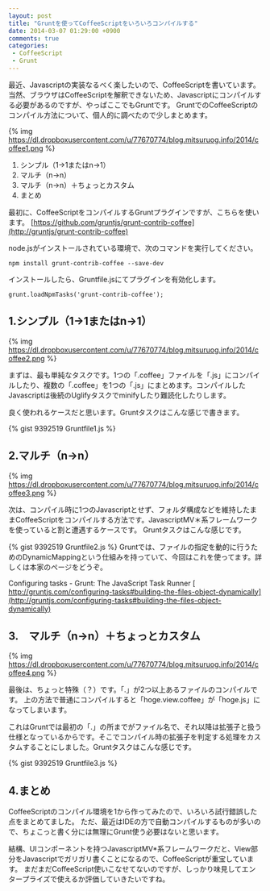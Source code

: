 ```yaml
---
layout: post
title: "Gruntを使ってCoffeeScriptをいろいろコンパイルする"
date: 2014-03-07 01:29:00 +0900
comments: true
categories: 
 - CoffeeScript
 - Grunt
---
```


最近、Javascriptの実装なるべく楽したいので、CoffeeScriptを書いています。
当然、ブラウザはCoffeeScriptを解釈できないため、Javascriptにコンパイルする必要があるのですが、やっぱここでもGruntです。
GruntでのCoffeeScriptのコンパイル方法について、個人的に調べたので少しまとめます。

<!-- more -->

{% img https://dl.dropboxusercontent.com/u/77670774/blog.mitsuruog.info/2014/coffee1.png %}

1.  シンプル（1->1またはn->1）
2.  マルチ（n->n）
3.  マルチ（n->n）＋ちょっとカスタム
4.  まとめ


最初に、CoffeeScriptをコンパイルするGruntプラグインですが、こちらを使います。
[https://github.com/gruntjs/grunt-contrib-coffee](http://gruntjs/grunt-contrib-coffee)

node.jsがインストールされている環境で、次のコマンドを実行してください。

```
npm install grunt-contrib-coffee --save-dev
```

インストールしたら、Gruntfile.jsにてプラグインを有効化します。

```
grunt.loadNpmTasks('grunt-contrib-coffee');
```

## 1.シンプル（1->1またはn->1）

{% img https://dl.dropboxusercontent.com/u/77670774/blog.mitsuruog.info/2014/coffee2.png %}

まずは、最も単純なタスクです。1つの「.coffee」ファイルを「.js」にコンパイルしたり、複数の「.coffee」を1つの「.js」にまとめます。コンパイルしたJavascriptは後続のUglifyタスクでminifyしたり難読化したりします。

良く使われるケースだと思います。Gruntタスクはこんな感じで書きます。

{% gist 9392519 Gruntfile1.js %}

## 2.マルチ（n->n）
 
{% img https://dl.dropboxusercontent.com/u/77670774/blog.mitsuruog.info/2014/coffee3.png %}

次は、コンパイル時に1つのJavascriptとせず、フォルダ構成などを維持したままCoffeeScriptをコンパイルする方法です。JavascriptMV＊系フレームワークを使っていると割と遭遇するケースです。
Gruntタスクはこんな感じです。

{% gist 9392519 Gruntfile2.js %}
Gruntでは、ファイルの指定を動的に行うためのDynamicMappingという仕組みを持っていて、今回はこれを使ってます。詳しくは本家のページをどうぞ。

Configuring tasks - Grunt: The JavaScript Task Runner
[ http://gruntjs.com/configuring-tasks#building-the-files-object-dynamically](http://gruntjs.com/configuring-tasks#building-the-files-object-dynamically)

## 3.　マルチ（n->n）＋ちょっとカスタム

{% img https://dl.dropboxusercontent.com/u/77670774/blog.mitsuruog.info/2014/coffee4.png %}

最後は、ちょっと特殊（？）です。「.」が2つ以上あるファイルのコンパイルです。
上の方法で普通にコンパイルすると「hoge.view.coffee」が「hoge.js」になってしまいます。

これはGruntでは最初の「.」の所までがファイル名で、それ以降は拡張子と扱う仕様となっているからです。そこでコンパイル時の拡張子を判定する処理をカスタムすることにしました。Gruntタスクはこんな感じです。

{% gist 9392519 Gruntfile3.js %}

## 4.まとめ 

CoffeeScriptのコンパイル環境を1から作ってみたので、いろいろ試行錯誤した点をまとめてました。
ただ、最近はIDEの方で自動コンパイルするものが多いので、ちょこっと書く分には無理にGrunt使う必要はないと思います。

結構、UIコンポーネントを持つJavascriptMV*系フレームワークだと、View部分をJavascriptでガリガリ書くことになるので、CoffeeScriptが重宝しています。
まだまだCoffeeScript使いこなせてないのですが、しっかり味見してエンタープライズで使えるか評価していきたいですね。








